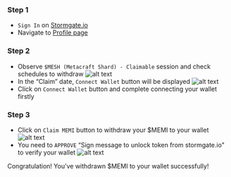 ### Step 1
- `Sign In` on [Stormgate.io](https://stormgate.io)
- Navigate to [Profile page](https://stormgate.io/profile)

### Step 2
- Observe `$MESH (Metacraft Shard) - Claimable` session and check schedules to withdraw
![alt text](https://cdn.stormgate.io/documents/next-schedule.png)
- In the “Claim” date, `Connect Wallet` button will be displayed
![alt text](https://cdn.stormgate.io/documents/connect-wallet.png)
- Click on `Connect Wallet` button and complete connecting your wallet firstly

### Step 3
- Click on `Claim MEMI` button to withdraw your $MEMI to your wallet
![alt text](https://cdn.stormgate.io/documents/claim-button.png)
- You need to `APPROVE` “Sign message to unlock token from stormgate.io" to verify your wallet
![alt text](https://cdn.stormgate.io/documents/approve-sign-message.png)

Congratulation! You’ve withdrawn $MEMI to your wallet successfully!
